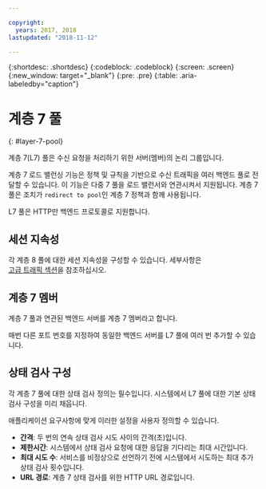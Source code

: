 ```yaml
---

copyright:
  years: 2017, 2018
lastupdated: "2018-11-12"

---
```


{:shortdesc: .shortdesc}
{:codeblock: .codeblock}
{:screen: .screen}
{:new_window: target="_blank"}
{:pre: .pre}
{:table: .aria-labeledby="caption"}

# 계층 7 풀
{: #layer-7-pool}

계층 7(L7) 풀은 수신 요청을 처리하기 위한 서버(멤버)의 논리 그룹입니다.

계층 7 로드 밸런싱 기능은 정책 및 규칙을 기반으로 수신 트래픽을 여러 백엔드 풀로 전달할 수 있습니다. 이 기능은 다중 7 풀을 로드 밸런서와 연관시켜서 지원됩니다. 계층 7 풀은 조치가 `redirect to pool`인 계층 7 정책과 함께 사용됩니다.

L7 풀은 HTTP만 백엔드 프로토콜로 지원합니다.

## 세션 지속성
각 계층 8 풀에 대한 세션 지속성을 구성할 수 있습니다. 세부사항은  
[고급 트래픽 섹션](/docs/infrastructure/loadbalancer-service?topic=loadbalancer-service-advanced-traffic-management-with-ibm-cloud-load-balancer)을 참조하십시오.

## 계층 7 멤버

계층 7 풀과 연관된 백엔드 서버를 계층 7 멤버라고 합니다.

매번 다른 포트 번호를 지정하여 동일한 백엔드 서버를 L7 풀에 여러 번 추가할 수 있습니다.

## 상태 검사 구성
각 계층 7 풀에 대한 상태 검사 정의는 필수입니다. 시스템에서 L7 풀에 대한 기본 상태 검사 구성을 미리 채웁니다.

애플리케이션 요구사항에 맞게 이러한 설정을 사용자 정의할 수 있습니다.

 * **간격**: 두 번의 연속 상태 검사 시도 사이의 간격(초)입니다.
 * **제한시간**: 시스템에서 상태 검사 요청에 대한 응답을 기다리는 최대 시간입니다.
 * **최대 시도 수**: 서비스를 비정상으로 선언하기 전에 시스템에서 시도하는 최대 추가 상태 검사 횟수입니다.
 * **URL 경로**: 계층 7 상태 검사를 위한 HTTP URL 경로입니다.
